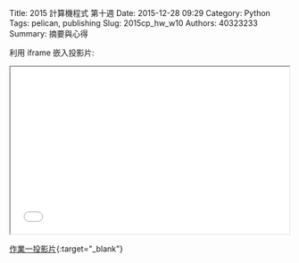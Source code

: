 Title: 2015 計算機程式 第十週
Date: 2015-12-28 09:29
Category: Python
Tags: pelican, publishing
Slug: 2015cp_hw_w10
Authors: 40323233
Summary: 摘要與心得


利用 iframe 嵌入投影片:

<iframe src="simplest6.html" width="500" height="300"></iframe>

[作業一投影片](simplest6.html){:target="_blank"}